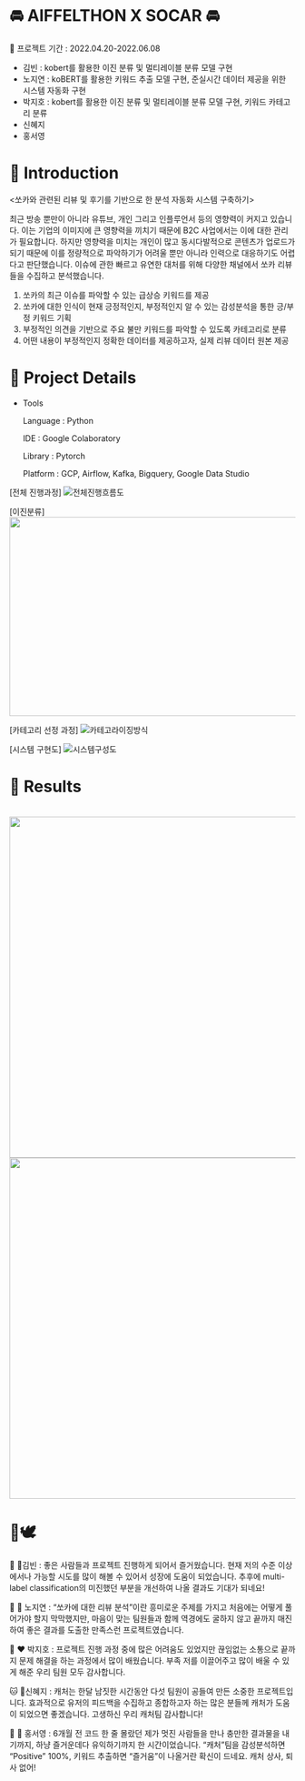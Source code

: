 # :oncoming_automobile: AIFFELTHON X SOCAR :oncoming_automobile:

📅 프로젝트 기간 : 2022.04.20-2022.06.08
 
* 김빈 : kobert를 활용한 이진 분류 및 멀티레이블 분류 모델 구현
* 노지연 : koBERT를 활용한 키워드 추출 모델 구현, 준실시간 데이터 제공을 위한 시스템 자동화 구현 
* 박지호 : kobert를 활용한 이진 분류 및 멀티레이블 분류 모델 구현, 키워드 카테고리 분류
* 신혜지
* 홍서영 

# :vertical_traffic_light: Introduction
<쏘카와 관련된 리뷰 및 후기를 기반으로 한 분석 자동화 시스템 구축하기>

최근 방송 뿐만이 아니라 유튜브, 개인 그리고 인플루언서 등의 영향력이 커지고 있습니다. 이는 기업의 이미지에 큰 영향력을 끼치기 때문에 B2C 사업에서는 이에 대한 관리가 필요합니다.
하지만 영향력을 미치는 개인이 많고 동시다발적으로 콘텐츠가 업로드가 되기 때문에 이를 정량적으로 파악하기가 어려울 뿐만 아니라 인력으로 대응하기도 어렵다고 판단했습니다.
이슈에 관한 빠르고 유연한 대처를 위해  다양한 채널에서 쏘카 리뷰들을 수집하고 분석했습니다.

1.	쏘카의 최근 이슈를 파악할 수 있는 급상승 키워드를 제공
2.	쏘카에 대한 인식이 현재 긍정적인지, 부정적인지 알 수 있는 감성분석을 통한 긍/부정 키워드 기획
3.	부정적인 의견을 기반으로 주요 불만 키워드를 파악할 수 있도록 카테고리로 분류
4.	어떤 내용이 부정적인지 정확한 데이터를 제공하고자, 실제 리뷰 데이터 원본 제공

# 🏃 Project Details

* Tools

  Language : Python
  
  IDE : Google Colaboratory
  
  Library : Pytorch
  
  Platform : GCP, Airflow, Kafka, Bigquery, Google Data Studio



[전체 진행과정]
![전체진행흐름도](https://user-images.githubusercontent.com/85794900/172643527-295ab654-3e09-47ec-9b4f-0237a3f95d93.png)

[이진분류]
<img src="https://user-images.githubusercontent.com/85794900/172643828-f8b1bda9-a01f-41d4-91fd-7c4b0f87044e.png" width="1000" height="350"/>


[카테고리 선정 과정]
![카테고라이징방식](https://user-images.githubusercontent.com/85794900/172645592-68f9043c-63a9-4897-84de-2b43b10c0fd6.png)

[시스템 구현도]
![시스템구성도](https://user-images.githubusercontent.com/85794900/172646059-7952dabb-6584-4011-816f-100a306a4de8.png)




# :raising_hand: Results
<br>

<img src="https://user-images.githubusercontent.com/85794900/172743716-cdb6e40b-0911-42bc-979c-c8550424307f.JPG" width="1000" height="600"/>
<img src="https://user-images.githubusercontent.com/85794900/172743788-5efcb201-1f6d-4ad8-b31e-9a54ebdd7f47.JPG" width="1000" height="600"/>


# :love_letter:🕊️
:giraffe: 🧡김빈 : 좋은 사람들과 프로젝트 진행하게 되어서 즐거웠습니다. 현재 저의 수준 이상에서나 가능할 시도를 많이 해볼 수 있어서 성장에 도움이 되었습니다. 추후에 multi-label classification의 미진했던 부분을 개선하여 나올 결과도 기대가 되네요!

:hamster: :yellow_heart: 노지연 : “쏘카에 대한 리뷰 분석”이란 흥미로운 주제를 가지고 처음에는 어떻게 풀어가야 할지 막막했지만, 마음이 맞는 팀원들과 함께 역경에도 굴하지 않고 끝까지 매진하여 좋은 결과를 도출한 만족스런 프로젝트였습니다.

:penguin: :heart: 박지호 : 프로젝트 진행 과정 중에 많은 어려움도 있었지만 끊임없는 소통으로 끝까지 문제 해결을 하는 과정에서 많이 배웠습니다. 부족 저를 이끌어주고 많이 배울 수 있게 해준 우리 팀원 모두 감사합니다.

:cat: :green_heart:신혜지 : 캐처는 한달 남짓한 시간동안 다섯 팀원이 공들여 만든 소중한 프로젝트입니다. 효과적으로 유저의 피드백을 수집하고 종합하고자 하는 많은 분들께 캐처가 도움이 되었으면 좋겠습니다. 고생하신 우리 캐처팀 감사합니다!

:frog: 💙 홍서영 : 6개월 전 코드 한 줄 몰랐던 제가 멋진 사람들을 만나 충만한 결과물을 내기까지, 하냥 즐거운데다 유익하기까지 한 시간이었습니다. “캐처”팀을 감성분석하면 “Positive” 100%, 키워드 추출하면 “즐거움”이 나올거란 확신이 드네요. 캐처 상사, 퇴사 없어!
